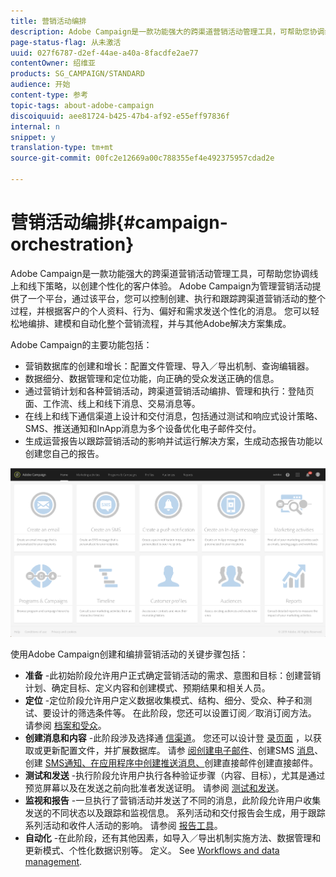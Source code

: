 ```yaml
---
title: 营销活动编排
description: Adobe Campaign是一款功能强大的跨渠道营销活动管理工具，可帮助您协调线上和线下策略，以创建个性化的客户体验。
page-status-flag: 从未激活
uuid: 027f6787-d2ef-44ae-a40a-8facdfe2ae77
contentOwner: 绍维亚
products: SG_CAMPAIGN/STANDARD
audience: 开始
content-type: 参考
topic-tags: about-adobe-campaign
discoiquuid: aee81724-b425-47b4-af92-e55eff97836f
internal: n
snippet: y
translation-type: tm+mt
source-git-commit: 00fc2e12669a00c788355ef4e492375957cdad2e

---
```



# 营销活动编排{#campaign-orchestration}

Adobe Campaign是一款功能强大的跨渠道营销活动管理工具，可帮助您协调线上和线下策略，以创建个性化的客户体验。 Adobe Campaign为管理营销活动提供了一个平台，通过该平台，您可以控制创建、执行和跟踪跨渠道营销活动的整个过程，并根据客户的个人资料、行为、偏好和需求发送个性化的消息。 您可以轻松地编排、建模和自动化整个营销流程，并与其他Adobe解决方案集成。

Adobe Campaign的主要功能包括：

* 营销数据库的创建和增长：配置文件管理、导入／导出机制、查询编辑器。
* 数据细分、数据管理和定位功能，向正确的受众发送正确的信息。
* 通过营销计划和各种营销活动，跨渠道营销活动编排、管理和执行：登陆页面、工作流、线上和线下消息、交易消息等。
* 在线上和线下通信渠道上设计和交付消息，包括通过测试和响应式设计策略、SMS、推送通知和InApp消息为多个设备优化电子邮件交付。
* 生成运营报告以跟踪营销活动的影响并试运行解决方案，生成动态报告功能以创建您自己的报告。

![](assets/overview_home_page.png)

使用Adobe Campaign创建和编排营销活动的关键步骤包括：

* **准备** -此初始阶段允许用户正式确定营销活动的需求、意图和目标：创建营销计划、确定目标、定义内容和创建模式、预期结果和相关人员。
* **定位** -定位阶段允许用户定义数据收集模式、结构、细分、受众、种子和测试、要设计的筛选条件等。 在此阶段，您还可以设置订阅／取消订阅方法。 请参阅 [档案和受众](../../audiences/using/about-profiles.md)。
* **创建消息和内容** -此阶段涉及选择通 [信渠道](../../channels/using/discovering-communication-channels.md)。 您还可以设计登 [录页面](../../channels/using/about-landing-pages.md) ，以获取或更新配置文件，并扩展数据库。 请参 [阅创建电子邮件](../../channels/using/creating-an-email.md)、创建SMS [消息](../../channels/using/creating-an-sms-message.md)、创建 [SMS通知、在应用程序中创建推送消息、](../../channels/using/preparing-and-sending-a-push-notification.md)[](../../channels/using/about-in-app-messaging.md)[](../../channels/using/creating-the-direct-mail.md)创建直接邮件创建直接邮件。
* **测试和发送** -执行阶段允许用户执行各种验证步骤（内容、目标），尤其是通过预览屏幕以及在发送之前向批准者发送证明。 请参阅 [测试和发送](../../sending/using/about-sending-messages-with-campaign.md)。
* **监视和报告** -一旦执行了营销活动并发送了不同的消息，此阶段允许用户收集发送的不同状态以及跟踪和监视信息。 系列活动和交付报告会生成，用于跟踪系列活动和收件人活动的影响。 请参阅 [报告工具](../../reporting/using/about-dynamic-reports.md)。
* **自动化** -在此阶段，还有其他因素，如导入／导出机制实施方法、数据管理和更新模式、个性化数据识别等。 定义。 See [Workflows and data management](../../automating/using/workflow-data-and-processes.md).

